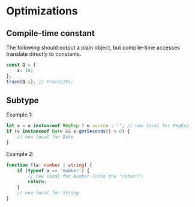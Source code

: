 # Optimizations

## Compile-time constant

The following should output a plain object, but compile-time accesses translate directly to constants.

```typescript
const Q = {
    x: 10;
};
trace(Q.x); // trace(10);
```

## Subtype

Example 1:

```typescript
let v = o instanceof RegExp ? o.source : ''; // new local for RegExp
if (v instanceof Date && v.getSeconds() > 0) {
    // new local for Date
}
```

Example 2:

```typescript
function f(a: number | string) {
    if (typeof a == 'number') {
        // new local for Number (note the "return")
        return;
    }
    // new local for String
}
```